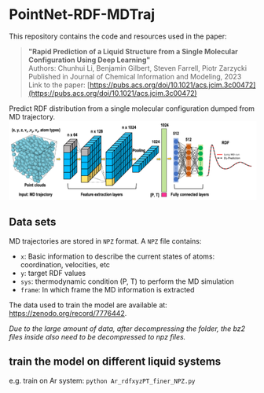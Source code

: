 # PointNet-RDF-MDTraj
This repository contains the code and resources used in the paper:
> **"Rapid Prediction of a Liquid Structure from a Single Molecular Configuration Using Deep Learning"**  
> Authors: Chunhui Li, Benjamin Gilbert, Steven Farrell, Piotr Zarzycki 
> Published in Journal of Chemical Information and Modeling, 2023 
> Link to the paper: [https://pubs.acs.org/doi/10.1021/acs.jcim.3c00472](https://pubs.acs.org/doi/10.1021/acs.jcim.3c00472)

Predict RDF distribution from a single molecular configuration dumped from MD trajectory.
![RDF Prediction Example](figures/PointNet_MD_schematic.png)

## Data sets 
MD trajectories are stored in `NPZ` format. A `NPZ` file contains: 
- `x`: Basic information to describe the current states of atoms: coordination, velocities, etc  
- `y`: target RDF values
- `sys`: thermodynamic condition (P, T) to perform the MD simulation
- `frame`: In which frame the MD information is extracted

The data used to train the model are available at: https://zenodo.org/record/7776442. 

*Due to the large amount of data, after decompressing the folder, the bz2 files inside also need to be decompressed to npz files.*

## train the model on different liquid systems  
e.g. train on Ar system: `python Ar_rdfxyzPT_finer_NPZ.py`

